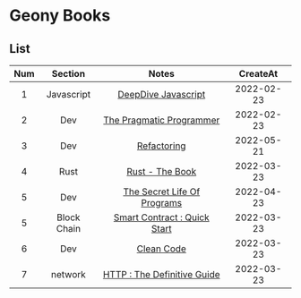 # Geony Books

## List

| Num |   Section   |                                Notes                                 |  CreateAt  |
| :-: | :---------: | :------------------------------------------------------------------: | :--------: |
|  1  | Javascript  |         [DeepDive Javascript](deepdive-javascript/README.md)         | 2022-02-23 |
|  2  |     Dev     |    [The Pragmatic Programmer](the-pragmatic-programmer/README.md)    | 2022-02-23 |
|  3  |     Dev     |                 [Refactoring](refactoring/README.md)                 | 2022-05-21 |
|  4  |    Rust     |              [Rust - The Book](rust-thebook/README.md)               | 2022-03-23 |
|  5  |     Dev     | [The Secret Life Of Programs](the-secret-life-of-programs/README.md) | 2022-04-23 |
|  5  | Block Chain | [Smart Contract : Quick Start](smart-contract-quick-start/README.md) | 2022-03-23 |
|  6  |     Dev     |                  [Clean Code](clean-code/README.md)                  | 2022-03-23 |
|  7  |   network   |  [HTTP : The Definitive Guide](http-the-definitive-guide/README.md)  | 2022-03-23 |
